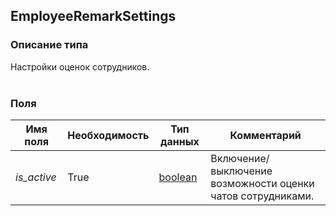 
## EmployeeRemarkSettings

### Описание типа
Настройки оценок сотрудников.<br/><br/>
### Поля

| Имя поля | Необходимость | Тип данных | Комментарий |
|---|---|---|---|
|*is_active*|True|[boolean](/docs/types/boolean.md)|Включение/выключение возможности оценки чатов сотрудниками.<br/>|
